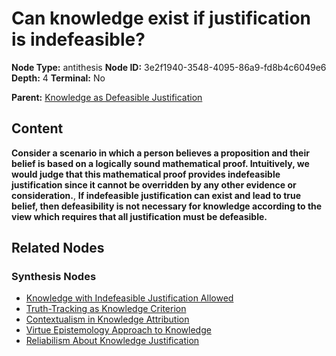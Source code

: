 # Can knowledge exist if justification is indefeasible?

**Node Type:** antithesis
**Node ID:** 3e2f1940-3548-4095-86a9-fd8b4c6049e6
**Depth:** 4
**Terminal:** No

**Parent:** [Knowledge as Defeasible Justification](knowledge-as-defeasible-justification-synthesis-4cac7573-2f77-4e18-b06b-af778dbf4853.md)

## Content

**Consider a scenario in which a person believes a proposition and their belief is based on a logically sound mathematical proof. Intuitively, we would judge that this mathematical proof provides indefeasible justification since it cannot be overridden by any other evidence or consideration.**, **If indefeasible justification can exist and lead to true belief, then defeasibility is not necessary for knowledge according to the view which requires that all justification must be defeasible.**

## Related Nodes

### Synthesis Nodes

- [Knowledge with Indefeasible Justification Allowed](knowledge-with-indefeasible-justification-allowed-synthesis-3115178e-e33e-4e65-9b07-a77a54be453e.md)
- [Truth-Tracking as Knowledge Criterion](truth-tracking-as-knowledge-criterion-synthesis-0160cdf0-afa9-4e1d-a04e-847c43c362cc.md)
- [Contextualism in Knowledge Attribution](contextualism-in-knowledge-attribution-synthesis-b21b10eb-c5b6-42b4-92a1-e63b966a3ea2.md)
- [Virtue Epistemology Approach to Knowledge](virtue-epistemology-approach-to-knowledge-synthesis-1e2671cc-9462-4c3c-b377-608887e055f7.md)
- [Reliabilism About Knowledge Justification](reliabilism-about-knowledge-justification-synthesis-94e43aca-3785-438b-b1f3-562d1907c191.md)
